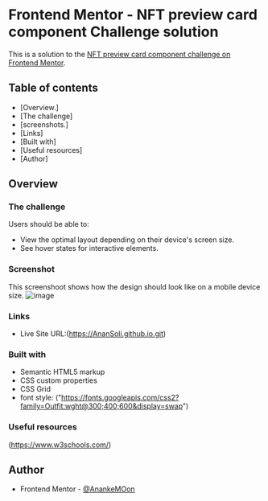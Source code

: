 # Frontend Mentor - NFT preview card component Challenge solution #

This is a solution to the [NFT preview card component challenge on Frontend Mentor](https://www.frontendmentor.io/challenges/nft-preview-card-component-SbdUL_w0U).

## Table of contents

- [Overview.]
- [The challenge]
- [screenshots.]
- [Links]
- [Built with]
- [Useful resources]
- [Author]


## Overview

### The challenge

Users should be able to:
- View the optimal layout depending on their device's screen size.
- See hover states for interactive elements.

### Screenshot
This screenshoot shows how the design should look like on a mobile device size.
![image](https://user-images.githubusercontent.com/86473646/146690654-41893558-d36c-4dc9-8823-34b4cbcf7975.png)


### Links
- Live Site URL:(https://AnanSoli.github.io.git)


### Built with

- Semantic HTML5 markup
- CSS custom properties
- CSS Grid
- font style: ("https://fonts.googleapis.com/css2?family=Outfit:wght@300;400;600&display=swap") 


### Useful resources
(https://www.w3schools.com/)

## Author
- Frontend Mentor - [@AnankeMOon](https://www.frontendmentor.io/profile/AnanSoli)

